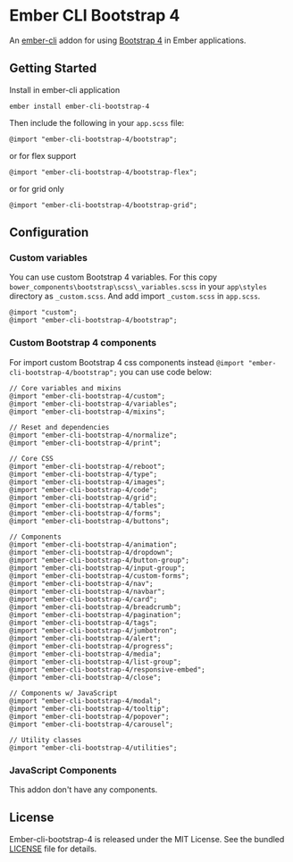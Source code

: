 # Ember CLI Bootstrap 4

An [ember-cli](http://www.ember-cli.com) addon for using [Bootstrap 4](http://getbootstrap.com/) in Ember applications.

## Getting Started

Install in ember-cli application

```
ember install ember-cli-bootstrap-4
```

Then include the following in your `app.scss` file:

```
@import "ember-cli-bootstrap-4/bootstrap";
```

or for flex support

```
@import "ember-cli-bootstrap-4/bootstrap-flex";
```

or for grid only

```
@import "ember-cli-bootstrap-4/bootstrap-grid";
```

## Configuration

### Custom variables

You can use custom Bootstrap 4 variables. For this copy `bower_components\bootstrap\scss\_variables.scss` in your `app\styles` directory as `_custom.scss`. And add import `_custom.scss` in `app.scss`.

```
@import "custom";
@import "ember-cli-bootstrap-4/bootstrap";
```

### Custom Bootstrap 4 components

For import custom Bootstrap 4 css components instead `@import "ember-cli-bootstrap-4/bootstrap";` you can use code below:

```
// Core variables and mixins
@import "ember-cli-bootstrap-4/custom";
@import "ember-cli-bootstrap-4/variables";
@import "ember-cli-bootstrap-4/mixins";

// Reset and dependencies
@import "ember-cli-bootstrap-4/normalize";
@import "ember-cli-bootstrap-4/print";

// Core CSS
@import "ember-cli-bootstrap-4/reboot";
@import "ember-cli-bootstrap-4/type";
@import "ember-cli-bootstrap-4/images";
@import "ember-cli-bootstrap-4/code";
@import "ember-cli-bootstrap-4/grid";
@import "ember-cli-bootstrap-4/tables";
@import "ember-cli-bootstrap-4/forms";
@import "ember-cli-bootstrap-4/buttons";

// Components
@import "ember-cli-bootstrap-4/animation";
@import "ember-cli-bootstrap-4/dropdown";
@import "ember-cli-bootstrap-4/button-group";
@import "ember-cli-bootstrap-4/input-group";
@import "ember-cli-bootstrap-4/custom-forms";
@import "ember-cli-bootstrap-4/nav";
@import "ember-cli-bootstrap-4/navbar";
@import "ember-cli-bootstrap-4/card";
@import "ember-cli-bootstrap-4/breadcrumb";
@import "ember-cli-bootstrap-4/pagination";
@import "ember-cli-bootstrap-4/tags";
@import "ember-cli-bootstrap-4/jumbotron";
@import "ember-cli-bootstrap-4/alert";
@import "ember-cli-bootstrap-4/progress";
@import "ember-cli-bootstrap-4/media";
@import "ember-cli-bootstrap-4/list-group";
@import "ember-cli-bootstrap-4/responsive-embed";
@import "ember-cli-bootstrap-4/close";

// Components w/ JavaScript
@import "ember-cli-bootstrap-4/modal";
@import "ember-cli-bootstrap-4/tooltip";
@import "ember-cli-bootstrap-4/popover";
@import "ember-cli-bootstrap-4/carousel";

// Utility classes
@import "ember-cli-bootstrap-4/utilities";
```

### JavaScript Components
This addon don't have any components.

## License
Ember-cli-bootstrap-4 is released under the MIT License. See the bundled [LICENSE](LICENSE.md) file for details.
